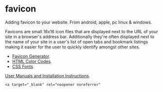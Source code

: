 # favicon
Adding favicon to your website. From android, apple, pc linux &amp; windows.

Favicons are small 16x16 icon files that are displayed next to the URL of your site in a browser's address bar. Additionally they're often displayed next to the name of your site in a user's list of open tabs and bookmark listings making it easier for the user to quickly identify amongst other sites.

<ul>
  <li><a href="https://www.favicon-generator.org/image-editor/" target="_blank" rel="noopener noreferrer">Favicon Generator</a>.</li>
  <li><a href="https://www.hexcolortool.com/" target="_blank" rel="noopener noreferrer">HTML Color Codes</a>.</li>
  <li><a href="https://www.cssfontstack.com/" target="_blank" rel="noopener noreferrer">CSS Fonts</a></li>
</ul>

<a href="https://www.cleancss.com/user-manuals/" target="_blank" rel="noopener noreferrer">User Manuals and Installation Instructions</a>.


    <a target="_blank" rel="noopener noreferrer" 
    
